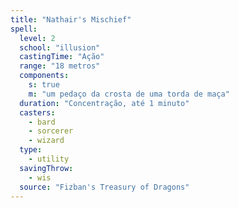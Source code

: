 ```yaml
---
title: "Nathair's Mischief"
spell:
  level: 2
  school: "illusion"
  castingTime: "Ação"
  range: "18 metros"
  components:
    s: true
    m: "um pedaço da crosta de uma torda de maça"
  duration: "Concentração, até 1 minuto"
  casters:
    - bard
    - sorcerer
    - wizard
  type:
    - utility
  savingThrow:
    - wis
  source: "Fizban's Treasury of Dragons"
---
```

